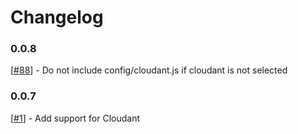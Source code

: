 # Changelog

### 0.0.8
[[#88](https://github.com/VadimDez/create-backend-app/issues/88)] - Do not include config/cloudant.js if cloudant is not selected

### 0.0.7
[[#1](https://github.com/VadimDez/create-backend-app/issues/1)] - Add support for Cloudant